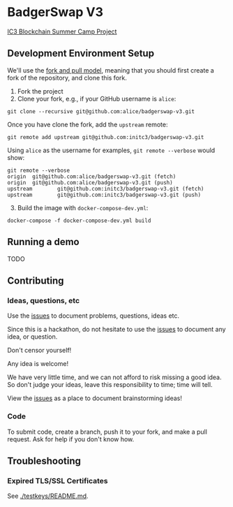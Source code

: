 # BadgerSwap V3
[IC3 Blockchain Summer Camp Project](https://www.initc3.org/events/2021-07-25-ic3-blockchain-summer-camp)

## Development Environment Setup
We'll use the [fork and pull model](https://docs.github.com/en/github/collaborating-with-pull-requests/getting-started/about-collaborative-development-models#fork-and-pull-model), meaning
that you should first create a fork of the repository, and clone this fork.

1. Fork the project
2. Clone your fork, e.g., if your GitHub username is `alice`:

```console
git clone --recursive git@github.com:alice/badgerswap-v3.git
```

Once you have clone the fork, add the `upstream` remote:

```console
git remote add upstream git@github.com:initc3/badgerswap-v3.git
```

Using `alice` as the username for examples, `git remote --verbose` would show:

```console
git remote --verbose
origin  git@github.com:alice/badgerswap-v3.git (fetch)
origin  git@github.com:alice/badgerswap-v3.git (push)
upstream        git@github.com:initc3/badgerswap-v3.git (fetch)
upstream        git@github.com:initc3/badgerswap-v3.git (push)
```

3. Build the image with `docker-compose-dev.yml`:

```console
docker-compose -f docker-compose-dev.yml build
```

## Running a demo
TODO

## Contributing

### Ideas, questions, etc
Use the [issues](https://github.com/initc3/badgerswap-v3/issues) to document problems,
questions, ideas etc.

Since this is a hackathon, do not hesitate to use the
[issues](https://github.com/initc3/badgerswap-v3/issues) to document any idea, or
question.

Don't censor yourself!

Any idea is welcome!

We have very little time, and we can not afford to risk missing a good idea.
So don't judge your ideas, leave this responsibility to time; time will tell.

View the [issues](https://github.com/initc3/badgerswap-v3/issues) as a place to document
brainstorming ideas!

### Code
To submit code, create a branch, push it to your fork, and make a pull request. Ask
for help if you don't know how.


## Troubleshooting

### Expired TLS/SSL Certificates
See [./testkeys/README.md](./testkeys/README.md).
